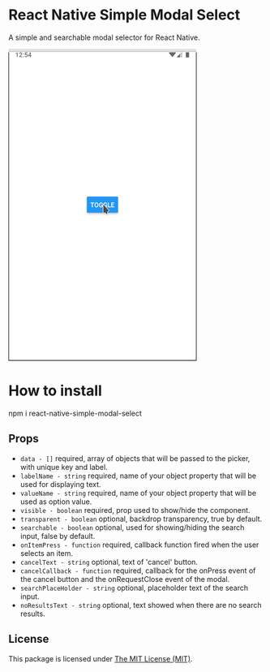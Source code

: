 # React Native Simple Modal Select

A simple and searchable modal selector for React Native.

![Demo](demo.gif)

# How to install

npm i react-native-simple-modal-select


## Props

-   `data - []` required, array of objects that will be passed to the picker, with unique key and label.
-   `labelName - string` required, name of your object property that will be used for displaying text.
-   `valueName - string` required, name of your object property that will be used as option value.
-   `visible - boolean` required, prop used to show/hide the component.
-   `transparent - boolean` optional, backdrop transparency, true by default.
-   `searchable - boolean` optional, used for showing/hiding the search input, false by default.
-   `onItemPress - function` required, callback function fired when the user selects an item.
-   `cancelText - string` optional, text of 'cancel' button.
-   `cancelCallback - function` required, callback for the onPress event of the cancel button and the onRequestClose event of the modal.
-   `searchPlaceHolder - string` optional, placeholder text of the search input.
-   `noResultsText - string` optional, text showed when there are no search results.

## License

This package is licensed under [The MIT License (MIT)](LICENSE).
